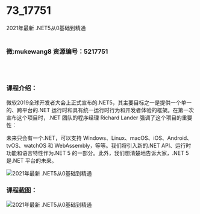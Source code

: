 # 73_17751
2021年最新 .NET5从0基础到精通
<br/></br>
<h3>微:mukewang8 资源编号：5217751</h3>
<br/></br>
<h3>课程介绍：</h3>
<p>微软2019全球开发者大会上正式宣布的<a title="查看与 .NET5 相关的文章" target="_blank">.NET5</a>，其主要目标之一是提供一个单一的、跨平台的.NET 运行时和具有统一运行时行为和开发者体验的框架。在第一次宣布这个项目时，.NET 团队的程序经理 Richard Lander 强调了这个项目的重要性：</p>
<p>未来只会有一个.NET，可以支持 Windows、Linux、macOS、iOS、Android、tvOS、watchOS 和 WebAssembly，等等。我们将引入新的.NET API、运行时功能和语言特性作为.NET 5 的一部分。此外，我们想清楚地告诉大家，.NET 5 是.NET 平台的未来。</p>
<p><img src="https://www.ko996.com/wp-content/uploads/img/2021/01/1-78-300x152.png" alt="2021年最新 .NET5从0基础到精通"></p>
<div class="info-desc">
<h3>课程截图：</h3>
<p><img src="https://www.ko996.com/wp-content/uploads/img/2021/01/2-92.png" alt="2021年最新 .NET5从0基础到精通"></p>


			
</div>
